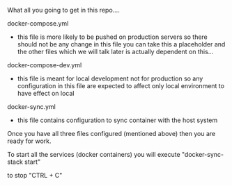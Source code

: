 What all you going to get in this repo....

docker-compose.yml 
-  this file is more likely to be pushed on production servers so there should not be any change in this file
you can take this a placeholder and the other files which we will talk later is actually dependent on this...

docker-compose-dev.yml
- this file is meant for local development not for production so any configuration in this file are 
expected to affect only local environment to have effect on local

docker-sync.yml
- this file contains configuration to sync container with the host system


Once you have all three files configured (mentioned above) then you are ready for work.

To start all the services (docker containers) you will execute
"docker-sync-stack start"

to stop
"CTRL + C"
